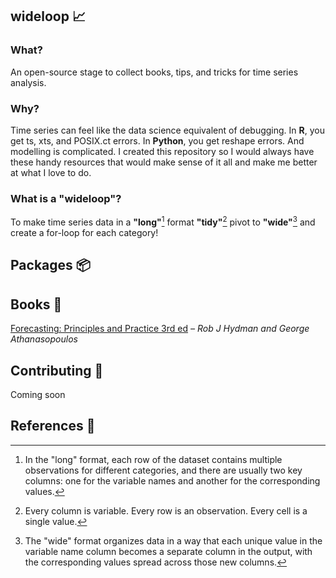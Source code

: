 ## wideloop 📈

### What?

An open-source stage to collect books, tips, and tricks for time series analysis.

### Why?

Time series can feel like the data science equivalent of debugging. In **R**, you get ts, xts, and POSIX.ct errors. In **Python**, you get reshape errors. And modelling is complicated. I created this repository so I would always have these handy resources that would make sense of it all and make me better at what I love to do.

### What is a "wideloop"?

To make time series data in a **"long"**[^1] format **"tidy"**[^2] pivot to **"wide"**[^3] and create a for-loop for each category!

## Packages 📦

## Books 📘

[Forecasting: Principles and Practice 3rd ed](https://otexts.com/fpp3/) *– Rob J Hydman and George Athanasopoulos*  

## Contributing 📌
Coming soon

## References 📕

[^1]: In the "long" format, each row of the dataset contains multiple observations for different categories, and there are usually two key columns: one for the variable names and another for the corresponding values.
[^2]: Every column is variable.
Every row is an observation.
Every cell is a single value.
[^3]: The "wide" format organizes data in a way that each unique value in the variable name column becomes a separate column in the output, with the corresponding values spread across those new columns.
